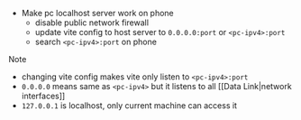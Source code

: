 - Make pc localhost server work on phone
	- disable public network firewall
	- update vite config to host server to `0.0.0.0:port` or `<pc-ipv4>:port`
	- search `<pc-ipv4>:port` on phone
> [!note] 
> - changing vite config makes vite only listen to `<pc-ipv4>:port`
> -  `0.0.0.0` means same as `<pc-ipv4>` but it listens to all [[Data Link|network interfaces]]
> - `127.0.0.1` is localhost, only current machine can access it
